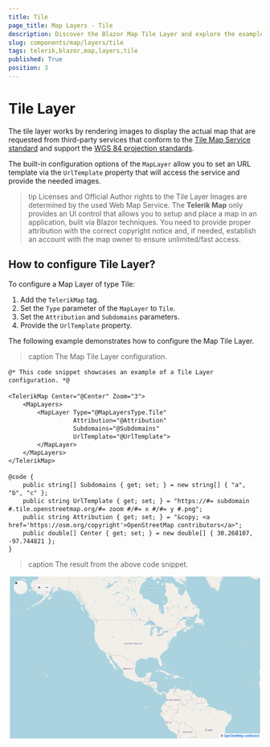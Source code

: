 ```yaml
---
title: Tile
page_title: Map Layers - Tile
description: Discover the Blazor Map Tile Layer and explore the examples.
slug: components/map/layers/tile
tags: telerik,blazor,map,layers,tile
published: True
position: 3
---
```


# Tile Layer

The tile layer works by rendering images to display the actual map that are requested from third-party services that conform to the [Tile Map Service standard](https://en.wikipedia.org/wiki/Tile_Map_Service) and support the [WGS 84 projection standards](https://en.wikipedia.org/wiki/World_Geodetic_System). 

The built-in configuration options of the `MapLayer` allow you to set an URL template via the `UrlTemplate` property that will access the service and provide the needed images.

>tip Licenses and Official Author rights to the Tile Layer Images are determined by the used Web Map Service. The **Telerik Map** only provides an UI control that allows you to setup and place a map in an application, built via Blazor techniques. You need to provide proper attribution with the correct copyright notice and, if needed, establish an account with the map owner to ensure unlimited/fast access.

## How to configure Tile Layer?

To configure a Map Layer of type Tile:

1. Add the `TelerikMap` tag.
2. Set the `Type` parameter of the `MapLayer` to `Tile`.
3. Set the `Attribution` and `Subdomains` parameters.
4. Provide the `UrlTemplate` property.

The following example demonstrates how to configure the Map Tile Layer.

>caption The Map Tile Layer configuration.

````CSHTML
@* This code snippet showcases an example of a Tile Layer configuration. *@

<TelerikMap Center="@Center" Zoom="3">
    <MapLayers>
        <MapLayer Type="@MapLayersType.Tile"
                  Attribution="@Attribution"
                  Subdomains="@Subdomains"
                  UrlTemplate="@UrlTemplate">
        </MapLayer>
    </MapLayers>
</TelerikMap>

@code {
    public string[] Subdomains { get; set; } = new string[] { "a", "b", "c" };
    public string UrlTemplate { get; set; } = "https://#= subdomain #.tile.openstreetmap.org/#= zoom #/#= x #/#= y #.png";
    public string Attribution { get; set; } = "&copy; <a href='https://osm.org/copyright'>OpenStreetMap contributors</a>";
    public double[] Center { get; set; } = new double[] { 30.268107, -97.744821 };
}
````

>caption The result from the above code snippet.

![](../images/tile-layer.png)